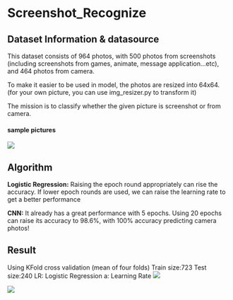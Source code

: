 # Screenshot_Recognize
## Dataset Information & datasource
This dataset consists of 964 photos, with 500 photos from screenshots (including screenshots from games, animate, message application…etc), and 464 photos from camera. 

To make it easier to be used in model, the photos are resized into 64x64. 
(for your own picture, you can use img_resizer.py to transform it)

The mission is to classify whether the given picture is screenshot or from camera.
#### sample pictures
![](https://i.imgur.com/gVHDet3.jpg)
## Algorithm
**Logistic Regression:** 
Raising the epoch round appropriately can rise the accuracy. If lower epoch rounds are used, we can raise the learning rate to get a better performance

**CNN:**
It already has a great performance with 5 epochs. Using 20 epochs can raise its accuracy to 98.6%, with 100% accuracy predicting camera photos!

## Result
Using KFold cross validation (mean of four folds)
Train size:723  Test size:240  LR: Logistic Regression a: Learning Rate
![](https://i.imgur.com/7xyBbq0.png)

![](https://i.imgur.com/aLISVks.png)



